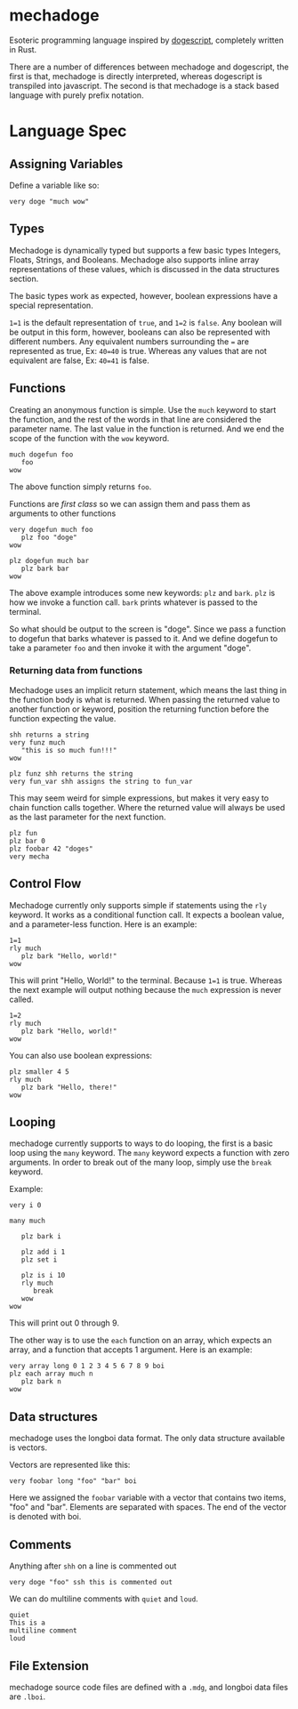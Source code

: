 # mechadoge

Esoteric programming language inspired by [dogescript](https://github.com/dogescript/dogescript/blob/master/LANGUAGE.md), completely written in Rust.

There are a number of differences between mechadoge and dogescript, the first is that, mechadoge is directly interpreted, whereas dogescript is transpiled into javascript. The second is that mechadoge is a stack based language with purely prefix notation.

# Language Spec

## Assigning Variables
Define a variable like so:
```
very doge "much wow"
```

## Types
Mechadoge is dynamically typed but supports a few basic types Integers, Floats, Strings, and Booleans. Mechadoge also supports inline array representations of these values, which is discussed in the data structures section.

The basic types work as expected, however, boolean expressions have a special representation.

`1=1` is the default representation of `true`, and `1=2` is `false`. Any boolean will be output in this form, however, booleans can also be represented with different numbers. Any equivalent numbers surrounding the `=` are represented as true, Ex: `40=40` is true. Whereas any values that are not equivalent are false, Ex: `40=41` is false.

## Functions

Creating an anonymous function is simple. Use the `much` keyword to start the function, and the rest of the words in that line are considered the parameter name. The last value in the function is returned. And we end the scope of the function with the `wow` keyword.
```
much dogefun foo
   foo
wow
```

The above function simply returns `foo`.

Functions are *first class* so we can assign them and pass them as arguments to other functions

```
very dogefun much foo
   plz foo "doge"
wow

plz dogefun much bar
   plz bark bar
wow
```

The above example introduces some new keywords: `plz` and `bark`. `plz` is how we invoke a function call. `bark` prints whatever is passed to the terminal.

So what should be output to the screen is "doge". Since we pass a function to dogefun that barks whatever is passed to it. And we define dogefun to take a parameter `foo` and then invoke it with the argument "doge".

### Returning data from functions
Mechadoge uses an implicit return statement, which means the last thing in the function body is what is returned. When passing the returned value to another function or keyword, position the returning function before the function expecting the value.

```
shh returns a string
very funz much
   "this is so much fun!!!"
wow

plz funz shh returns the string
very fun_var shh assigns the string to fun_var
```

This may seem weird for simple expressions, but makes it very easy to chain function calls together. Where the returned value will always be used as the last parameter for the next function.

```
plz fun
plz bar 0
plz foobar 42 "doges"
very mecha
```

## Control Flow

Mechadoge currently only supports simple if statements using the `rly` keyword. It works as a conditional function call. It expects a boolean value, and a parameter-less function. Here is an example:

```
1=1
rly much
   plz bark "Hello, world!"
wow
```

This will print "Hello, World!" to the terminal. Because `1=1` is true. Whereas the next example will output nothing because the `much` expression is never called.

```
1=2
rly much
   plz bark "Hello, world!"
wow
```

You can also use boolean expressions:
```
plz smaller 4 5
rly much
   plz bark "Hello, there!"
wow
```

## Looping

mechadoge currently supports to ways to do looping, the first is a basic loop using the `many` keyword. The `many` keyword expects a function with zero arguments.
In order to break out of the many loop, simply use the `break` keyword.

Example:
```
very i 0

many much

   plz bark i

   plz add i 1
   plz set i

   plz is i 10
   rly much
      break
   wow
wow
```
This will print out 0 through 9.

The other way is to use the `each` function on an array, which expects an array, and a function that accepts 1 argument. Here is an example:

```
very array long 0 1 2 3 4 5 6 7 8 9 boi
plz each array much n
   plz bark n
wow
```

## Data structures

mechadoge uses the longboi data format. The only data structure available is vectors.

Vectors are represented like this:
```
very foobar long "foo" "bar" boi
```

Here we assigned the `foobar` variable with a vector that contains two items, "foo" and "bar". Elements are separated with spaces. The end of the vector is denoted with boi.

## Comments

Anything after `shh` on a line is commented out
```
very doge "foo" ssh this is commented out
```

We can do multiline comments with `quiet` and `loud`.

```
quiet
This is a
multiline comment
loud
```

## File Extension
mechadoge source code files are defined with a `.mdg`, and longboi data files are `.lboi`.
